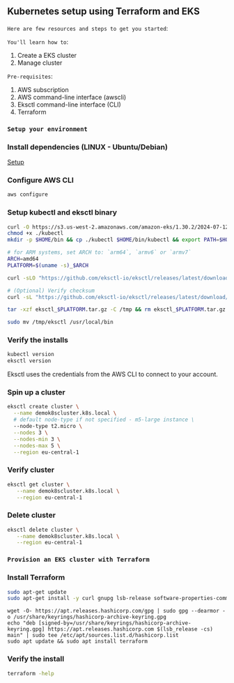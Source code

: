 ## Kubernetes setup using Terraform and EKS

`Here are few resources and steps to get you started`:

`You'll learn how to`:

1. Create a EKS cluster
2. Manage cluster

`Pre-requisites`:

1. AWS subscription
2. AWS command-line interface (awscli)
3. Eksctl command-line interface (CLI)
4. Terraform

### `Setup your environment`

### Install dependencies (LINUX - Ubuntu/Debian)

[Setup](https://docs.aws.amazon.com/eks/latest/userguide/setting-up.html)

### Configure AWS CLI

```sh
aws configure
```

### Setup kubectl and eksctl binary

```sh
curl -O https://s3.us-west-2.amazonaws.com/amazon-eks/1.30.2/2024-07-12/bin/linux/arm64/kubectl
chmod +x ./kubectl
mkdir -p $HOME/bin && cp ./kubectl $HOME/bin/kubectl && export PATH=$HOME/bin:$PATH
```

```sh
# for ARM systems, set ARCH to: `arm64`, `armv6` or `armv7`
ARCH=amd64
PLATFORM=$(uname -s)_$ARCH

curl -sLO "https://github.com/eksctl-io/eksctl/releases/latest/download/eksctl_$PLATFORM.tar.gz"

# (Optional) Verify checksum
curl -sL "https://github.com/eksctl-io/eksctl/releases/latest/download/eksctl_checksums.txt" | grep $PLATFORM | sha256sum --check

tar -xzf eksctl_$PLATFORM.tar.gz -C /tmp && rm eksctl_$PLATFORM.tar.gz

sudo mv /tmp/eksctl /usr/local/bin
```

### Verify the installs

```sh
kubectl version
eksctl version
```

Eksctl uses the credentials from the AWS CLI to connect to your account.

### Spin up a cluster

```sh
eksctl create cluster \
  --name demok8scluster.k8s.local \
  # default node-type if not specified - m5-large instance \
  --node-type t2.micro \
  --nodes 3 \
  --nodes-min 3 \
  --nodes-max 5 \
  --region eu-central-1
```

### Verify cluster

```sh
eksctl get cluster \
   --name demok8scluster.k8s.local \
   --region eu-central-1
```

### Delete cluster

```sh
eksctl delete cluster \
   --name demok8scluster.k8s.local \
   --region eu-central-1
```

### `Provision an EKS cluster with Terraform`

### Install Terraform

```sh
sudo apt-get update
sudo apt-get install -y curl gnupg lsb-release software-properties-common
```

```shell
wget -O- https://apt.releases.hashicorp.com/gpg | sudo gpg --dearmor -o /usr/share/keyrings/hashicorp-archive-keyring.gpg
echo "deb [signed-by=/usr/share/keyrings/hashicorp-archive-keyring.gpg] https://apt.releases.hashicorp.com $(lsb_release -cs) main" | sudo tee /etc/apt/sources.list.d/hashicorp.list
sudo apt update && sudo apt install terraform
```

### Verify the install

```sh
terraform -help
```
